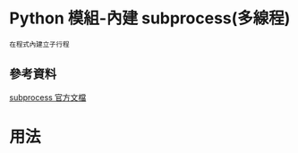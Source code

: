 # Python 模組-內建 subprocess(多線程)

```
在程式內建立子行程
```

## 參考資料

[subprocess 官方文檔](https://docs.python.org/zh-tw/3/library/subprocess.html)

# 用法

```Python
```
